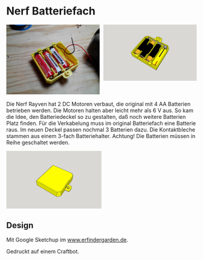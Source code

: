﻿# Nerf Batteriefach 

<img width = "49%" src="IMG_20171027_190840.jpg" alt="???"/><img align = "right" width = "49%" src="Nerf%20Batteriefach%201.jpg" alt="???"/>

Die Nerf Rayven hat 2 DC Motoren verbaut, die original mit 4 AA Batterien betrieben werden. Die Motoren halten aber leicht mehr als 6 V aus. So kam die Idee, den Batteriedeckel so zu gestalten, daß noch weitere Batterien Platz finden. Für die Verkabelung muss im original Batteriefach eine Batterie raus. Im neuen Deckel passen nochmal 3 Batterien dazu. Die Kontaktbleche stammen aus einem 3-fach Batteriehalter.
Achtung! Die Batterien müssen in Reihe geschaltet werden.

<img width = "50%" src="Nerf%20Batteriefach%202.jpg" alt="???"/>

## Design 

Mit Google Sketchup im www.erfindergarden.de.

Gedruckt auf einem Craftbot.




